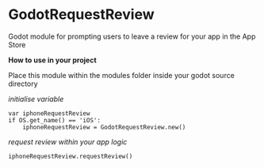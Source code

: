 # GodotRequestReview
Godot module for prompting users to leave a review for your app in the App Store

__How to use in your project__

Place this module within the modules folder inside your godot source directory

_initialise variable_

```
var iphoneRequestReview
if OS.get_name() == 'iOS':
    iphoneRequestReview = GodotRequestReview.new()
```

_request review within your app logic_

```
iphoneRequestReview.requestReview()
```
